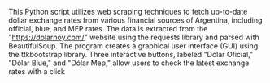 This Python script utilizes web scraping techniques to fetch up-to-date dollar exchange rates from various financial sources of Argentina, including official, blue, and MEP rates. The data is extracted from the "https://dolarhoy.com/" website using the requests library and parsed with BeautifulSoup.
The program creates a graphical user interface (GUI) using the ttkbootstrap library. Three interactive buttons, labeled "Dólar Oficial," "Dólar Blue," and "Dólar Mep," allow users to check the latest exchange rates with a click
